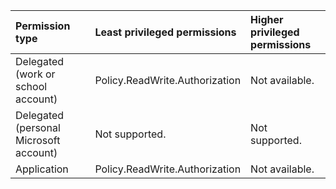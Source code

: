 |Permission type|Least privileged permissions|Higher privileged permissions|
|:---|:---|:---|
|Delegated (work or school account)|Policy.ReadWrite.Authorization|Not available.|
|Delegated (personal Microsoft account)|Not supported.|Not supported.|
|Application|Policy.ReadWrite.Authorization|Not available.|